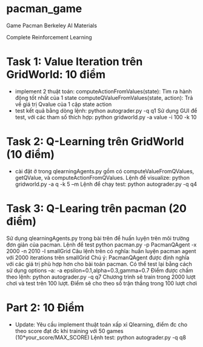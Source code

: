 # pacman_game
Game Pacman Berkeley AI Materials

Complete Reinforcement Learning

# Task 1: Value Iteration trên GridWorld: 10 điểm
 - implement 2 thuật toán:
computeActionFromValues(state): Tìm ra hành động tốt nhất của 1 state
computeQValueFromValues(state, action): Trả về giá trị Qvalue của 1 cặp state action
- test kết quả bằng dòng lệnh:
	python autograder.py -q q1
Sử dụng GUI để test, với các tham số thích hợp:
	python gridworld.py -a value -i 100 -k 10

# Task 2: Q-Learning trên GridWorld (10 điểm)
- cài đặt ở trong qlearningAgents.py  gồm có computeValueFromQValues, getQValue, và computeActionFromQValues.
Lệnh để visualize:
	python gridworld.py -a q -k 5 –m
Lệnh để chạy test:
	python autograder.py -q q4
 
# Task 3: Q-Learing trên pacman (20 điểm)
 
Sử dụng qlearningAgents.py  trong bài trên để huấn luyện trên môi trường đơn giản của pacman. Lệnh để test
	python pacman.py -p PacmanQAgent -x 2000 -n 2010 -l smallGrid 
Câu lệnh trên có nghĩa: huấn luyện pacman agent với 2000 iterations trên smallGrid
Chú ý: PacmanQAgent được định nghĩa với các giá trị phù hợp hơn cho bài toán pacman. Có thể test lại  bằng cách sử dụng options –a: 
-a epsilon=0.1,alpha=0.3,gamma=0.7
Điểm được chấm theo lệnh: python autograder.py -q q7
Chương trình sẽ train trong 2000 lượt chơi và test trên 100 lượt. Điểm sẽ cho theo số trận thắng trong 100 lượt chơi

# Part 2: 10 Điểm
- Update: Yêu cầu implement thuật toán xấp xỉ Qlearning, điểm đc cho theo score đạt đc khi training với 50 games (10*your_score/MAX_SCORE)
Lệnh test: python autograder.py -q q8
